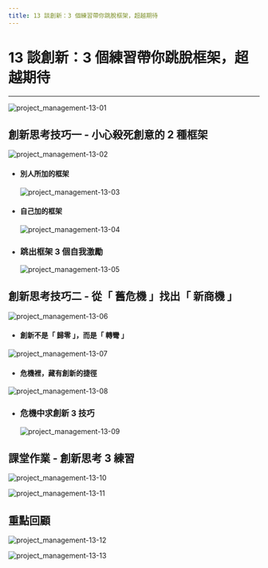 ```yaml
---
title: 13 談創新：3 個練習帶你跳脫框架，超越期待
---
```

 
# 13 談創新：3 個練習帶你跳脫框架，超越期待
---

![project_management-13-01](/docFubon/project_management/project_management-13-01.png)

## 創新思考技巧一 - 小心殺死創意的 2 種框架
  ![project_management-13-02](/docFubon/project_management/project_management-13-02.png)

  - #### 別人所加的框架
    ![project_management-13-03](/docFubon/project_management/project_management-13-03.png)

  - #### 自己加的框架
    ![project_management-13-04](/docFubon/project_management/project_management-13-04.png)
  
  - ### 跳出框架 3 個自我激勵
    ![project_management-13-05](/docFubon/project_management/project_management-13-05.png)

## 創新思考技巧二 - 從「 舊危機 」找出「 新商機 」
  ![project_management-13-06](/docFubon/project_management/project_management-13-06.png)

  - #### 創新不是「 歸零 」，而是「 轉彎 」
  ![project_management-13-07](/docFubon/project_management/project_management-13-07.png)

  - #### 危機裡，藏有創新的捷徑
  ![project_management-13-08](/docFubon/project_management/project_management-13-08.png)

  - ### 危機中求創新 3 技巧
    ![project_management-13-09](/docFubon/project_management/project_management-13-09.png)

## 課堂作業 - 創新思考 3 練習
  ![project_management-13-10](/docFubon/project_management/project_management-13-10.png)

  ![project_management-13-11](/docFubon/project_management/project_management-13-11.png)

## 重點回顧
  ![project_management-13-12](/docFubon/project_management/project_management-13-12.png)

  ![project_management-13-13](/docFubon/project_management/project_management-13-13.png)